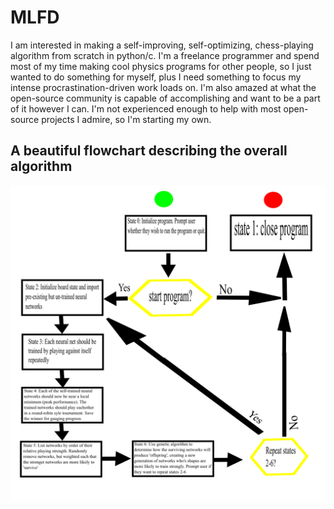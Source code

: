 # MLFD
I am interested in making a self-improving, self-optimizing, chess-playing algorithm from scratch in python/c. I'm a freelance programmer and spend most of my time making cool physics programs for other people, so I just wanted to do something for myself, plus I need something to focus my intense procrastination-driven work loads on. I'm also amazed at what the open-source community is capable of accomplishing and want to be a part of it however I can. I'm not experienced enough to help with most open-source projects I admire, so I'm starting my own.

## A beautiful flowchart describing the overall algorithm
![](https://github.com/rmfranz13/MLFD/blob/master/MLFD-top.svg.png)

